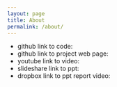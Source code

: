 ```yaml
---
layout: page
title: About
permalink: /about/
---
```

* github link to code:
* github link to project web page:
* youtube link to video:
* slideshare link to ppt:
* dropbox link to ppt report video:
